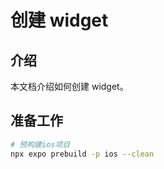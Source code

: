 # 创建 widget

## 介绍

本文档介绍如何创建 widget。

## 准备工作

```bash
# 预构建ios项目
npx expo prebuild -p ios --clean
```
